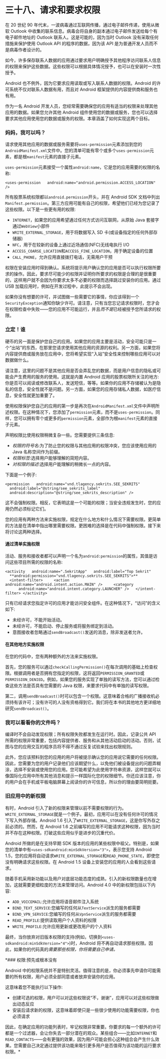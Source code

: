 # 三十八、请求和要求权限

在 20 世纪 90 年代末，一波病毒通过互联网传播，通过电子邮件传递，使用从微软 Outlook 中收集的联系信息。病毒会将自身的副本通过电子邮件发送给每个有电子邮件地址的 Outlook 联系人。这是可能的，因为当时 Outlook 没有采取任何措施来保护使用 Outlook API 的程序的数据，因为该 API 是为普通开发人员而不是病毒作者设计的。

如今，许多保存联系人数据的应用通过要求用户明确授予其他程序访问联系人信息的权限来保护这些数据。这些权限可以根据具体情况授予，也可以在安装时一次性授予。

Android 也不例外，因为它要求应用读取或写入联系人数据的权限。Android 的许可系统不仅对联系人数据有用，而且对 Android 框架提供的内容提供商和服务也有用。

作为一名 Android 开发人员，您经常需要确保您的应用有适当的权限来处理其他应用的数据。如果您允许其他 Android 组件使用您的数据或服务，您也可以选择要求其他应用使用您的数据或服务的权限。本章涵盖了如何实现这两个目标。

### 妈妈，我可以吗？

请求使用其他应用的数据或服务需要将`uses-permission`元素添加到您的`AndroidManifest.xml`文件中。您的清单可能有零个或多个`uses-permission`元素，都是根`manifest`元素的直接子元素。

`uses-permission`元素接受一个属性`android:name`，它是您的应用需要的权限的名称:

`<uses-permission
  android:name="android.permission.ACCESS_LOCATION" />`

所有股票系统权限都以`android.permission`开头，并在 Android SDK 文档中列出`Manifest.permission`。第三方应用可能有自己的权限，希望他们已经为您记录了这些权限。以下是一些更有用的权限:

*   `INTERNET`，如果您的应用希望通过任何方式访问互联网，从原始 Java 套接字通过`WebView`小部件
*   `WRITE_EXTERNAL_STORAGE`，用于将数据写入 SD 卡(或设备指定的任何外部存储器)
*   `NFC`，用于在较新的设备上通过近场通信(NFC)无线电执行 I/O
*   `ACCESS_COARSE_LOCATION`和`ACCESS_FINE_LOCATION`，用于确定设备的位置
*   `CALL_PHONE`，允许应用直接拨打电话，无需用户干预

权限在安装应用时得到确认。系统将提示用户确认您的应用是否可以执行权限所要求的操作。因此，要求尽可能少的权限并证明你所要求的权限是合理的是很重要的，这样用户就不会因为你要求太多不必要的权限而选择跳过安装你的应用。通过 USB 加载应用时，例如在开发过程中，此提示不会出现。

如果你没有想要的许可，并试图做一些需要它的事情，你应该得到一个`SecurityException`通知你缺少许可。请注意，只有当您忘记请求权限时，您才会在权限检查中失败——您的应用不可能运行，并且*而不是*已经被授予您所请求的权限。

### 立定！谁

硬币的另一面是保护您自己的应用。如果您的应用主要是活动，安全可能只是一个“出站”的东西，在那里您请求使用其他应用的资源的权利。另一方面，如果您将内容提供商或服务放在应用中，您将希望实现“入站”安全性来控制哪些应用可以对数据做什么。

请注意，这里的问题不是其他应用是否会弄乱您的数据，而是用户信息的隐私或可能会产生费用的服务的使用。这就是内置 Android 应用的股票权限所关注的地方:你是否可以阅读或修改联系人，发送短信，等等。如果你的应用不存储被认为是隐私的信息，安全性就不是问题。另一方面，如果您的应用存储私人数据，如医疗信息，安全性就更加重要了。

使用权限保护您自己的应用的第一步是再次在`AndroidManifest.xml`文件中声明所述权限。在这种情况下，您添加了`permission`元素，而不是`uses-permission`。同样，您可以拥有零个或更多的`permission`元素，全部作为根`manifest`元素的直接子元素。

声明权限比使用权限稍微复杂一些。您需要提供三条信息:

*   *权限的符号名*:为了防止您的权限与其他应用的权限冲突，您应该使用应用的 Java 名称空间作为前缀。
*   *权限标签*:选择用户能够理解的简短内容。
*   *对权限的描述*:选择用户能理解的稍微长一点的内容。

下面是一个例子:

`<permission
  android:name="vnd.tlagency.sekrits.SEE_SEKRITS"
  android:label="@string/see_sekrits_label"
  android:description="@string/see_sekrits_description" />`

这不会强制权限。相反，它表明这是一个可能的权限；当安全违规发生时，您的应用仍然必须标记它们。

您的应用有两种方法来实施权限，规定在什么地方和什么情况下需要权限。更简单的方法是在清单中指出哪里需要权限。更困难的选择是在代码中强制权限。接下来将讨论这两种选择。

#### 通过清单实施权限

活动、服务和接收者都可以声明一个名为`android:permission`的属性，其值是访问这些项目所需的权限的名称:

`<activity
  android:name=".SekritApp"
  android:label="Top Sekrit"
  **android:permission="vnd.tlagency.sekrits.SEE_SEKRITS">**
  <intent-filter>
    <action android:name="android.intent.action.MAIN" />
    <category
      android:name="android.intent.category.LAUNCHER" />
  </intent-filter>
</activity>`

只有已经请求您指定许可的应用才能访问安全组件。在这种情况下，“访问”的含义如下:

*   未经许可，不能开始活动。
*   未经许可，不能启动、停止服务或将服务绑定到活动。
*   意图接收者忽略通过`sendBroadcast()`发送的消息，除非发送者允许。

#### 在其他地方实施权限

在您的代码中，您有两种额外的方法来实施权限。

首先，您的服务可以通过`checkCallingPermission()`在每次调用的基础上检查权限。根据调用者是否拥有您指定的权限，这将返回`PERMISSION_GRANTED`或`PERMISSION_DENIED`。例如，如果您的服务实现了单独的读写方法，您可以通过检查这些方法是否具有您需要的 Java 权限，来要求代码中有单独的读写权限。

第二，调用`sendBroadcast()`时可以包含一个权限。这意味着合格的广播接收机必须持有该许可；没有许可的人没有资格得到它。我们将在本书的其他地方更详细地研究`sendBroadcast()`。

### 我可以看看你的文件吗？

编译时不会自动发现权限；所有权限失败都发生在运行时。因此，记录公共 API 所需的权限非常重要，包括内容提供者、服务和从其他活动启动的活动。否则，试图与您的应用交互的程序员将不得不通过反复试验来找出权限规则。

此外，您应该预料到您的应用的用户将被提示确认您的应用说它需要的任何权限。因此，您需要为您的用户记录他们应该期望什么，以免他们被设备提出的问题弄糊涂，选择不安装或使用您的应用。您可能希望为此使用字符串资源，这样您就可以像国际化应用中所有其他消息和提示一样国际化您的权限细节。你还应该注意，你的用户会在手机或平板电脑屏幕上阅读你的许可信息，所以你的理由要简明扼要。

### 旧应用中的新权限

有时，Android 引入了新的权限来管理以前不需要权限的行为。`WRITE_EXTERNAL_STORAGE`就是一个例子。最初，应用可以在没有任何许可的情况下写入外部存储。Android 1.6 引入了`WRITE_EXTERNAL_STORAGE`，这是你写外存之前必须的。然而，在 Android 1.6 之前编写的应用不可能请求这种权限，因为当时并不存在这种权限。打破这些应用似乎是进步的沉重代价。

Android 所做的是在支持早期 SDK 版本的应用的某些权限中祖父。特别是，如果您的清单中有`<uses-sdkandroid:minSdkVersion="3">`，表示您支持 Android 1.5，您的应用将自动请求`WRITE_EXTERNAL_STORAGE`和`READ_PHONE_STATE`，即使您没有明确请求这些权限。在 Android 1.5 设备上安装您的应用的人会看到这些请求。

随着手机采用新功能以及用户对底层功能态度的成熟，引入的新权限数量也在增加，这就需要更细粒度的方法来管理访问。Android 4.0 中的新权限包括以下内容:

*   `ADD_VOICEMAIL`:允许应用将语音邮件注入系统
*   `BIND_TEXT_SERVICE`:您编写的任何从`TextService`派生的服务都需要
*   `BIND_VPN_SERVICE`:您编写的任何从`VpnService`派生的服务都需要
*   `READ_PROFILE`:提供读取用户个人资料的权限
*   `WRITE_PROFILE`:允许应用更新或更改用户的个人资料

最终，当你放弃对旧版本权限的支持(例如，切换到`<uses-sdkandroid:minSdkVersion="4">`)时，Android 将不再自动请求那些权限。因此，如果你的代码真的*需要那些权限，你将需要自己申请。*

 *### 权限:预先或根本没有

Android 中的权限系统并不是特别灵活。值得注意的是，你必须事先申请你可能需要的所有权限，用户必须全部同意或者放弃安装你的应用。

这意味着您不能执行以下操作:

*   创建可选的权限，用户可以对这些权限说“不，谢谢”，应用可以对这些权限做出动态反应
*   安装后请求新的权限，这意味着即使只是一些很少使用的功能需要权限，你也必须请求

因此，在确定应用的功能列表时，牢记权限非常重要。你要求的每一个额外的许可都是一个过滤器，会让你失去一部分潜在的观众。某些组合——比如`INTERNET`和`READ_CONTACTS`——会有更强的效果，因为用户可能会担心这种组合会产生什么效果。您需要自己决定通过提供该功能来吸引更多用户是否值得为该功能的运行要求权限。*